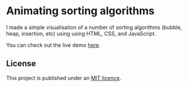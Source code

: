 # Animating sorting algorithms

I made a simple visualisation of a number of sorting algorithms (bubble, heap, insertion, etc) using using HTML, CSS, and JavaScript.

You can check out the live demo [here](https://matthewftang.github.io/Sorting-visualization/).

## License

This project is published under an [MIT licence](licence.txt).
